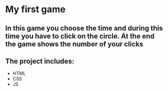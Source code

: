 # My first game
## In this game you choose the time and during this time you have to click on the circle. At the end the game shows the number of your clicks
## The project includes: 
+ HTML
+ CSS
+ JS 